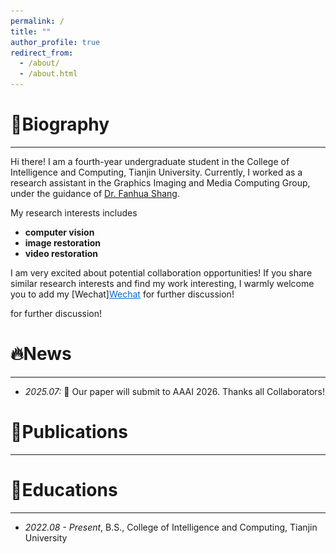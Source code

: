```yaml
---
permalink: /
title: ""
author_profile: true
redirect_from: 
  - /about/
  - /about.html
---
```


<style>
/* WeChat modal styles - 纯 CSS 实现（无 JS） */
.modal-toggle { display: none; }
.text-link { cursor: pointer; text-decoration: underline; color: #0366d6; }

.modal {
  position: fixed;
  inset: 0;
  display: flex;
  align-items: center;
  justify-content: center;
  background: rgba(0,0,0,0.6);
  opacity: 0;
  pointer-events: none;
  transition: opacity .18s ease;
  z-index: 9999;
}
.modal-content {
  position: relative;
  background: #fff;
  border-radius: 8px;
  padding: 0.6rem;
  max-width: 92%;
  max-height: 92%;
  overflow: auto;
  box-shadow: 0 10px 30px rgba(0,0,0,0.3);
}
.modal-toggle:checked + .modal { opacity: 1; pointer-events: auto; }
.modal-close {
  position: absolute;
  top: 8px;
  right: 10px;
  font-size: 1.4rem;
  color: #333;
  cursor: pointer;
  user-select: none;
  background: transparent;
  border: none;
}
img.responsive { max-width: 90vw; max-height: 80vh; height: auto; display: block; margin: 0 auto; }
@media (max-width: 480px) {
  .modal-content { padding: 0.4rem; }
}
</style>

# 👀Biography
***
Hi there! I am a fourth-year undergraduate student in the College of Intelligence and Computing, Tianjin University.  Currently, I worked as a research assistant in the Graphics Imaging and Media Computing Group, under the guidance of  [Dr. Fanhua Shang](https://sites.google.com/site/fanhua217/home).

My research interests includes
 * **computer vision**
 * **image restoration**
 * **video restoration**

I am very excited about potential collaboration opportunities! If you share similar research interests and find my work interesting, I warmly welcome you to add my [Wechat]<label class="text-link" for="modal-wechat">Wechat</label> for further discussion!

<input id="modal-wechat" class="modal-toggle" type="checkbox" />

<div class="modal" role="presentation" aria-hidden="true">
  <div class="modal-content" role="dialog" aria-modal="true" aria-labelledby="wechat-title">
    <label class="modal-close" for="modal-wechat" aria-label="关闭">✕</label>
    <h3 id="wechat-title" style="margin:0 0 .5rem 0; font-weight:600;">Wechat QR</h3>
    <img class="responsive" src="../images/500x300.png" alt="Wechat QR code">
  </div>
</div> 
for further discussion!


# 🔥News
***
* *2025.07:* 🎉 Our paper will submit to AAAI 2026. Thanks all Collaborators!


# 📝Publications
***


# 📖Educations
***
* *2022.08 - Present*, B.S., College of Intelligence and Computing, Tianjin University
